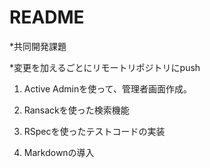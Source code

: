 # README

*共同開発課題

*変更を加えるごとにリモートリポジトリにpush


1. Active Adminを使って、管理者画面作成。

2. Ransackを使った検索機能

3. RSpecを使ったテストコードの実装

4. Markdownの導入
